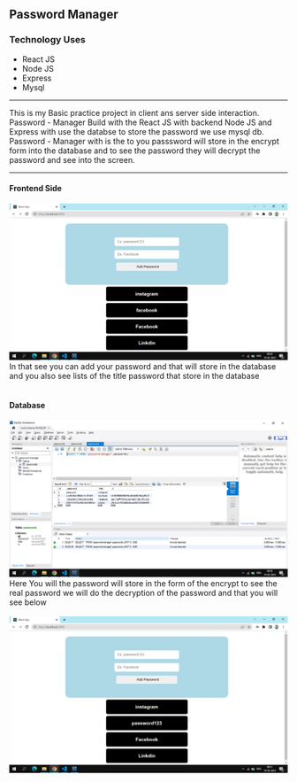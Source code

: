 
<h2>Password Manager </h2>

<h3> Technology Uses </h3>
<ul>
  <li> React JS</li>
  <li> Node JS</li>
  <li> Express</li>
  <li> Mysql</li>
 </ul>

<hr>
<p> 
  This is my Basic practice project in client ans server side interaction.<br>
  Password - Manager Build with the React JS with backend Node JS and Express with use the databse to store the password we use mysql db.<br>
  Password - Manager with is the to you passsword will store in the encrypt form into the database and to see the password they will decrypt the password and see
  into the screen. <br>
</p>
<hr>
<p>
  <h4> Frontend Side </h4>
  <img src="https://github.com/shyam-206/password-manager/blob/855b881bedab6c4da43f47295450ba7651f7ee3f/image/image-1.png">
  In that see you can add your password and that will store in the database and you also see lists of the title password that store in the database<br><br>
  
  <h4> Database </h4>
  <img src="https://github.com/shyam-206/password-manager/blob/855b881bedab6c4da43f47295450ba7651f7ee3f/image/image-2.png">
  Here You will the password will store in the form of the encrypt to see the real password we will do the decryption of the password and that you will see below
  <br><br>
  
  <img src="https://github.com/shyam-206/password-manager/blob/855b881bedab6c4da43f47295450ba7651f7ee3f/image/image-3.png">
</p>

